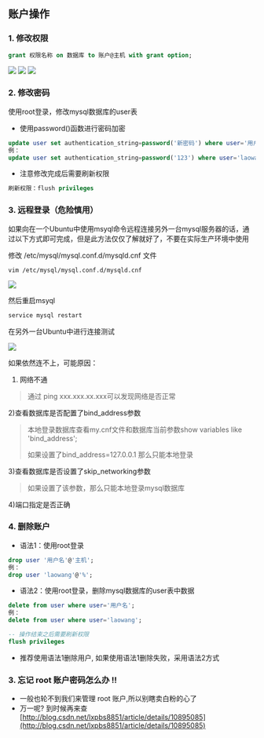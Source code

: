 ## 账户操作

### 1. 修改权限

```sql
grant 权限名称 on 数据库 to 账户@主机 with grant option;
```

![](/Images/new_19day/QQ20171031-191118@2x.png)
![](/Images/new_19day/QQ20171031-191318@2x.png)
![](/Images/new_19day/QQ20171031-191256@2x.png)



### 2. 修改密码 

使用root登录，修改mysql数据库的user表

* 使用password\(\)函数进行密码加密
```sql
update user set authentication_string=password('新密码') where user='用户名';
例：
update user set authentication_string=password('123') where user='laowang';
```

* 注意修改完成后需要刷新权限
```sql
刷新权限：flush privileges
```

### 3. 远程登录（危险慎用）

如果向在一个Ubuntu中使用msyql命令远程连接另外一台mysql服务器的话，通过以下方式即可完成，但是此方法仅仅了解就好了，不要在实际生产环境中使用

修改 /etc/mysql/mysql.conf.d/mysqld.cnf 文件

```
vim /etc/mysql/mysql.conf.d/mysqld.cnf
```
![](/Images/new_19day/QQ20171031-193100@2x.png)

然后重启msyql
```sql
service mysql restart
```

在另外一台Ubuntu中进行连接测试

![](/Images/new_19day/QQ20171031-193215@2x.png)

如果依然连不上，可能原因：

1) 网络不通

> 通过 ping xxx.xxx.xx.xxx可以发现网络是否正常

2)查看数据库是否配置了bind_address参数

> 本地登录数据库查看my.cnf文件和数据库当前参数show variables like 'bind_address';
> 
> 如果设置了bind_address=127.0.0.1 那么只能本地登录

3)查看数据库是否设置了skip_networking参数

> 如果设置了该参数，那么只能本地登录mysql数据库

4)端口指定是否正确

### 4. 删除账户

* 语法1：使用root登录

```sql
drop user '用户名'@'主机';
例：
drop user 'laowang'@'%';
```

* 语法2：使用root登录，删除mysql数据库的user表中数据

```sql
delete from user where user='用户名';
例：
delete from user where user='laowang';

-- 操作结束之后需要刷新权限
flush privileges
```

* 推荐使用语法1删除用户, 如果使用语法1删除失败，采用语法2方式

### 3. 忘记 root 账户密码怎么办 !!

* 一般也轮不到我们来管理 root 账户,所以别瞎卖白粉的心了
* 万一呢? 到时候再来查[http://blog.csdn.net/lxpbs8851/article/details/10895085](http://blog.csdn.net/lxpbs8851/article/details/10895085)



